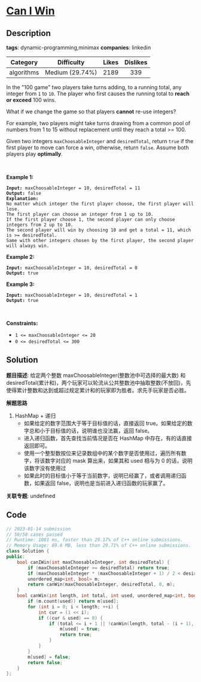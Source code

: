 # [Can I Win](https://leetcode.com/problems/can-i-win/description/)

## Description

**tags**: dynamic-programming,minimax
**companies**: linkedin

| Category | Difficulty | Likes | Dislikes |
| :------: | :--------: | :---: | :------: |
| algorithms | Medium (29.74%) | 2189 | 339 |

<p>In the &quot;100 game&quot; two players take turns adding, to a running total, any integer from <code>1</code> to <code>10</code>. The player who first causes the running total to <strong>reach or exceed</strong> 100 wins.</p>

<p>What if we change the game so that players <strong>cannot</strong> re-use integers?</p>

<p>For example, two players might take turns drawing from a common pool of numbers from 1 to 15 without replacement until they reach a total &gt;= 100.</p>

<p>Given two integers <code>maxChoosableInteger</code> and <code>desiredTotal</code>, return <code>true</code> if the first player to move can force a win, otherwise, return <code>false</code>. Assume both players play <strong>optimally</strong>.</p>

<p>&nbsp;</p>
<p><strong class="example">Example 1:</strong></p>

<pre><code><strong>Input:</strong> maxChoosableInteger = 10, desiredTotal = 11
<strong>Output:</strong> false
<strong>Explanation:</strong>
No matter which integer the first player choose, the first player will lose.
The first player can choose an integer from 1 up to 10.
If the first player choose 1, the second player can only choose integers from 2 up to 10.
The second player will win by choosing 10 and get a total = 11, which is &gt;= desiredTotal.
Same with other integers chosen by the first player, the second player will always win.</code></pre>

<p><strong class="example">Example 2:</strong></p>

<pre><code><strong>Input:</strong> maxChoosableInteger = 10, desiredTotal = 0
<strong>Output:</strong> true</code></pre>

<p><strong class="example">Example 3:</strong></p>

<pre><code><strong>Input:</strong> maxChoosableInteger = 10, desiredTotal = 1
<strong>Output:</strong> true</code></pre>

<p>&nbsp;</p>
<p><strong>Constraints:</strong></p>

<ul>
	<li><code>1 &lt;= maxChoosableInteger &lt;= 20</code></li>
	<li><code>0 &lt;= desiredTotal &lt;= 300</code></li>
</ul>



## Solution

**题目描述**: 给定两个整数 maxChoosableInteger(整数池中可选择的最大数) 和 desiredTotal(累计和)，两个玩家可以轮流从公共整数池中抽取整数(不放回)，先使得累计整数和达到或超过规定累计和的玩家即为胜者。求先手玩家是否必胜。

**解题思路**

1. HashMap + 递归
   - 如果给定的数字范围大于等于目标值的话，直接返回 true。如果给定的数字总和小于目标值的话，说明谁也没法赢，返回 false。
   - 进入递归函数，首先查找当前情况是否在 HashMap 中存在，有的话直接返回即可。
   - 使用一个整型数按位来记录数组中的某个数字是否使用过，遍历所有数字，将该数字对应的 mask 算出来，如果其和 used 相与为 0 的话，说明该数字没有使用过
   - 如果此时的目标值小于等于当前数字，说明已经赢了，或者调用递归函数，如果返回 false，说明也是当前进入递归函数的玩家赢了。

**关联专题**: undefined

## Code

```cpp
// 2023-01-14 submission
// 58/58 cases passed
// Runtime: 1081 ms, faster than 29.17% of C++ online submissions.
// Memory Usage: 89.6 MB, less than 29.71% of C++ online submissions.
class Solution {
public:
    bool canIWin(int maxChoosableInteger, int desiredTotal) {
        if (maxChoosableInteger >= desiredTotal) return true;
        if (maxChoosableInteger * (maxChoosableInteger + 1) / 2 < desiredTotal) return false;
        unordered_map<int, bool> m;
        return canWin(maxChoosableInteger, desiredTotal, 0, m);
    }
    bool canWin(int length, int total, int used, unordered_map<int, bool>& m) {
        if (m.count(used)) return m[used];
        for (int i = 0; i < length; ++i) {
            int cur = (1 << i);
            if ((cur & used) == 0) {
                if (total <= i + 1 || !canWin(length, total - (i + 1), cur | used, m)) {
                    m[used] = true;
                    return true;
                }
            }
        }
        m[used] = false;
        return false;
    }
};
```
